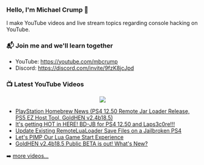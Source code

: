 ### Hello, I'm Michael Crump 👋

I make YouTube videos and live stream topics regarding console hacking on YouTube. 

### 📬 Join me and we'll learn together

- YouTube: https://youtube.com/mbcrump
- Discord: https://discord.com/invite/9fzK8jcJpd

### 📺 Latest YouTube Videos

<div align="center">

[<img src="https://img.shields.io/badge/-Subscribe-red?style=for-the-badge&logo=youtube&logoColor=white"/>](https://www.youtube.com/c/mbcrump?sub_confirmation=1)

</div>

<!-- YOUTUBE:START -->
- [PlayStation Homebrew News &lpar;PS4 12.50 Remote Jar Loader Release, PS5 EZ Host Tool, GoldHEN v2.4b18.5&rpar;](https://www.youtube.com/watch?v=Ct-Rnb5D_6c)
- [It&#39;s getting HOT in HERE! BD-JB for PS4 12.50 and Laps3c0re!!!](https://www.youtube.com/watch?v=DWTrTesv8S8)
- [Update Existing RemoteLuaLoader Save Files on a Jailbroken PS4](https://www.youtube.com/watch?v=SF6MBF7q51A)
- [Let&#39;s PIMP Our Lua Game Start Experience](https://www.youtube.com/watch?v=YSGSdOUkK8Y)
- [GoldHEN v2.4b18.5 Public BETA is out! What&#39;s New?](https://www.youtube.com/watch?v=bewcMs62mkI)
<!-- YOUTUBE:END -->

➡️ [more videos...](https://youtube.com/mbcrump)

